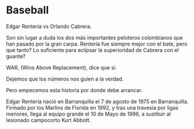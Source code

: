 # Baseball

Edgar Rentería vs Orlando Cabrera.

Son sin lugar a duda los dos más importantes peloteros colombianos que han pasado por la gran carpa. Rentería fue siempre mejor con el bate, pero que tanto? Lo suficiente para eclipsar la superioridad de Cabrera con el guante?

WAR, (Wins Above Replacement), dice que si.

Dejemos que los números nos guien a la verdad.

Pero empecemos esta historia por donde debe arrancar.

Edgar Rentería nació en Barranquilla el 7 de agosto de 1975 en Barranquilla. Firmado por los Marlins de Florida en 1992, y tras una travesía por ligas menores, llega al equipo grande el 10 de Mayo de 1996, a sustituir al lesionado campocorto Kurt Abbott.
